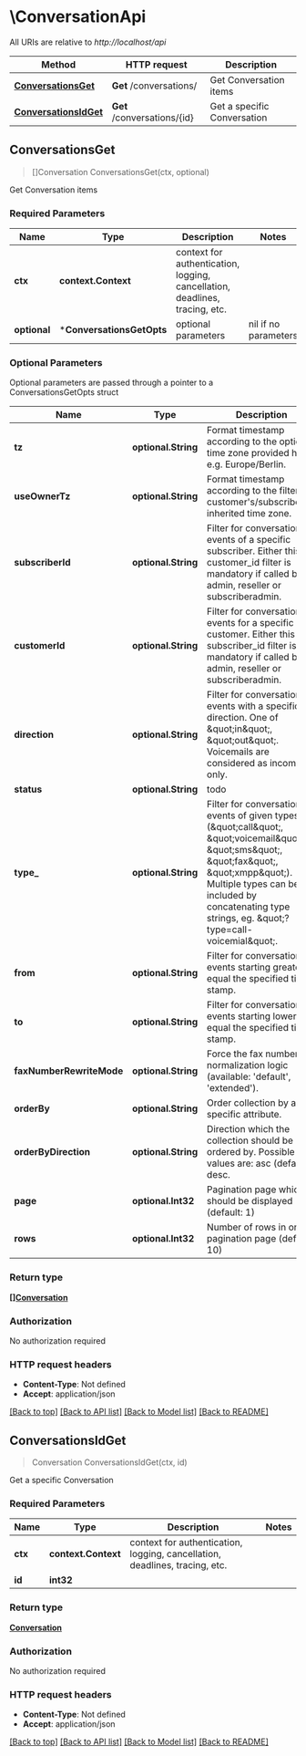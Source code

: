 # \ConversationApi

All URIs are relative to *http://localhost/api*

Method | HTTP request | Description
------------- | ------------- | -------------
[**ConversationsGet**](ConversationApi.md#ConversationsGet) | **Get** /conversations/ | Get Conversation items
[**ConversationsIdGet**](ConversationApi.md#ConversationsIdGet) | **Get** /conversations/{id} | Get a specific Conversation



## ConversationsGet

> []Conversation ConversationsGet(ctx, optional)

Get Conversation items

### Required Parameters


Name | Type | Description  | Notes
------------- | ------------- | ------------- | -------------
**ctx** | **context.Context** | context for authentication, logging, cancellation, deadlines, tracing, etc.
 **optional** | ***ConversationsGetOpts** | optional parameters | nil if no parameters

### Optional Parameters

Optional parameters are passed through a pointer to a ConversationsGetOpts struct


Name | Type | Description  | Notes
------------- | ------------- | ------------- | -------------
 **tz** | **optional.String**| Format timestamp according to the optional time zone provided here, e.g. Europe/Berlin. | 
 **useOwnerTz** | **optional.String**| Format timestamp according to the filtered customer&#39;s/subscribers&#39;s inherited time zone. | 
 **subscriberId** | **optional.String**| Filter for conversation events of a specific subscriber. Either this or customer_id filter is mandatory if called by admin, reseller or subscriberadmin. | 
 **customerId** | **optional.String**| Filter for conversation events for a specific customer. Either this or subscriber_id filter is mandatory if called by admin, reseller or subscriberadmin. | 
 **direction** | **optional.String**| Filter for conversation events with a specific direction. One of \&quot;in\&quot;, \&quot;out\&quot;. Voicemails are considered as incoming only. | 
 **status** | **optional.String**| todo | 
 **type_** | **optional.String**| Filter for conversation events of given types (\&quot;call\&quot;, \&quot;voicemail\&quot;, \&quot;sms\&quot;, \&quot;fax\&quot;, \&quot;xmpp\&quot;). Multiple types can be included by concatenating type strings, eg. \&quot;?type&#x3D;call-voicemial\&quot;. | 
 **from** | **optional.String**| Filter for conversation events starting greater or equal the specified time stamp. | 
 **to** | **optional.String**| Filter for conversation events starting lower or equal the specified time stamp. | 
 **faxNumberRewriteMode** | **optional.String**| Force the fax numbers normalization logic (available: &#39;default&#39;, &#39;extended&#39;). | 
 **orderBy** | **optional.String**| Order collection by a specific attribute. | 
 **orderByDirection** | **optional.String**| Direction which the collection should be ordered by. Possible values are: asc (default), desc. | 
 **page** | **optional.Int32**| Pagination page which should be displayed (default: 1) | 
 **rows** | **optional.Int32**| Number of rows in one pagination page (default: 10) | 

### Return type

[**[]Conversation**](Conversation.md)

### Authorization

No authorization required

### HTTP request headers

- **Content-Type**: Not defined
- **Accept**: application/json

[[Back to top]](#) [[Back to API list]](../README.md#documentation-for-api-endpoints)
[[Back to Model list]](../README.md#documentation-for-models)
[[Back to README]](../README.md)


## ConversationsIdGet

> Conversation ConversationsIdGet(ctx, id)

Get a specific Conversation

### Required Parameters


Name | Type | Description  | Notes
------------- | ------------- | ------------- | -------------
**ctx** | **context.Context** | context for authentication, logging, cancellation, deadlines, tracing, etc.
**id** | **int32**|  | 

### Return type

[**Conversation**](Conversation.md)

### Authorization

No authorization required

### HTTP request headers

- **Content-Type**: Not defined
- **Accept**: application/json

[[Back to top]](#) [[Back to API list]](../README.md#documentation-for-api-endpoints)
[[Back to Model list]](../README.md#documentation-for-models)
[[Back to README]](../README.md)


